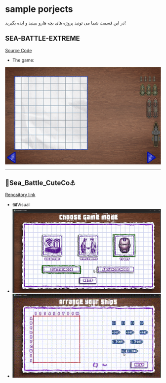 # sample porjects
در این قسمت شما می تونید پروژه های بچه هارو ببینید و ایده بگیرید!
## SEA-BATTLE-EXTREME
[Source Code](https://github.com/HazardousArash/SEA-BATTLE-EXTREME)

- The game:
  
![intro](./images/image.png)

---
## 🚢Sea_Battle_CuteCo⚓
[Repository link](https://github.com/anjrzdgn/SeaBattle_Cute)

- 🖼️Visual
- <img src ="https://github.com/anjrzdgn/SeaBattle_Cute/blob/master/Media%20Assest/Play%20mode.png?raw=true" width="480"> <br>
- <img src ="https://github.com/anjrzdgn/SeaBattle_Cute/blob/master/Media%20Assest/Demo.gif?raw=true" width="480"> <br>

